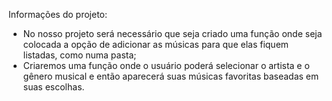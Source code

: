 Informações do projeto:

- No nosso projeto será necessário que seja criado uma função onde seja colocada a opção de adicionar as músicas para que elas fiquem listadas, como numa pasta;
- Criaremos uma função onde o usuário poderá selecionar o artista e o gênero musical e então aparecerá suas músicas favoritas baseadas em suas escolhas.
  

